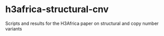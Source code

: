 # h3africa-structural-cnv
Scripts and results for the H3Africa paper on structural and copy number variants
